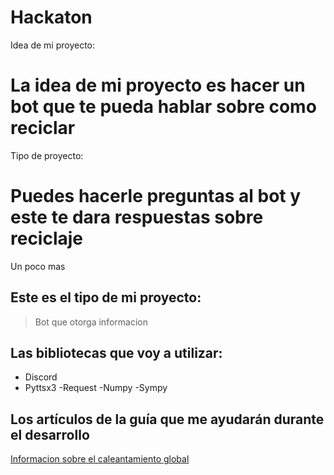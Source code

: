 # Hackaton

Idea de mi proyecto:
# La idea de mi proyecto es hacer un bot que te pueda hablar sobre como reciclar

Tipo de proyecto:
# Puedes hacerle preguntas al bot y este te dara respuestas sobre reciclaje

Un poco mas

## Este es el tipo de mi proyecto:
> Bot que otorga informacion

## Las bibliotecas que voy a utilizar:
- Discord
- Pyttsx3
-Request
-Numpy
-Sympy

## Los artículos de la guía que me ayudarán durante el desarrollo
[Informacion sobre el caleantamiento global](https://www.un.org/es/un75/climate-crisis-race-we-can-win)
